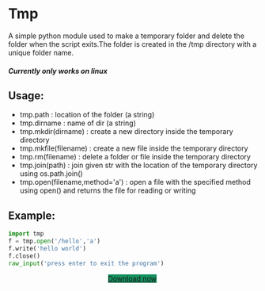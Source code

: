 # Tmp
A simple python module used to make a temporary 
folder and delete the folder when the
script exits.The folder is created in the
/tmp directory with a unique folder name.
##### Currently only works on linux

## Usage:
 - tmp.path : location of the folder (a string)
 - tmp.dirname : name of dir (a string)
 - tmp.mkdir(dirname) : create a new directory inside the temporary directory
 - tmp.mkfile(filename) : create a new file inside the temporary directory
 - tmp.rm(filename) : delete a folder or file inside the temporary directory
 - tmp.join(path) : join given str with the location of the temporary directory using os.path.join()
 - tmp.open(filename,method='a') : open a file with the specified method using open() and returns the file for reading or writing

## Example:
```python
import tmp
f = tmp.open('/hello','a')
f.write('hello world')
f.close()
raw_input('press enter to exit the program')
```
  <a href="https://github.com/yehan2002/tmp/releases" class="btn" style='background-color:#15915F;text-align:center;margin-left:40%;width:15em;'>Download now</a>
